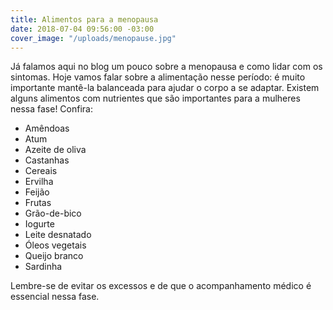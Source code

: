 ```yaml
---
title: Alimentos para a menopausa
date: 2018-07-04 09:56:00 -03:00
cover_image: "/uploads/menopause.jpg"
---
```


Já falamos aqui no blog um pouco sobre a menopausa e como lidar com os sintomas. Hoje vamos falar sobre a alimentação nesse período: é muito importante mantê-la balanceada para ajudar o corpo a se adaptar. Existem alguns alimentos com nutrientes que são importantes para a mulheres nessa fase! Confira:  


* Amêndoas
* Atum
* Azeite de oliva
* Castanhas
* Cereais
* Ervilha
* Feijão
* Frutas
* Grão-de-bico
* Iogurte 
* Leite desnatado
* Óleos vegetais
* Queijo branco
* Sardinha
 
Lembre-se de evitar os excessos e de que o acompanhamento médico é essencial nessa fase.